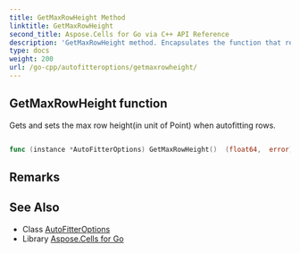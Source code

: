 ```yaml
---
title: GetMaxRowHeight Method 
linktitle: GetMaxRowHeight
second_title: Aspose.Cells for Go via C++ API Reference
description: 'GetMaxRowHeight method. Encapsulates the function that represents getmaxrowheight in Go.'
type: docs
weight: 200
url: /go-cpp/autofitteroptions/getmaxrowheight/
---
```


## GetMaxRowHeight function

Gets and sets the max row height(in unit of Point) when autofitting rows.

```go

func (instance *AutoFitterOptions) GetMaxRowHeight()  (float64,  error) 

```

## Remarks


## See Also

* Class [AutoFitterOptions](../)
* Library [Aspose.Cells for Go](../../)
